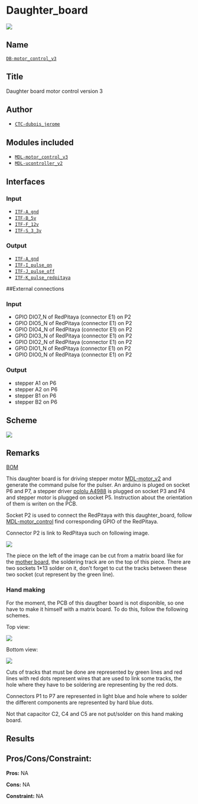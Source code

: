 # Daughter_board
![](./images/pcb.png)

## Name
[`DB-motor_control_v3`]()

## Title
Daughter board motor control version 3

## Author
* [`CTC-dubois_jerome`]()

## Modules included
* [`MDL-motor_control_v3`](../../../modules/hardware/MDL-motor_control/MDL-motor_control_v3/readme.md)
* [`MDL-ucontroller_v2`](../../../modules/hardware/MDL-ucontroler/MDL-ucontroler_v2/readme.md)

## Interfaces
### Input
* [`ITF-A_gnd`]()
* [`ITF-B_5v`]()
* [`ITF-F_12v`]()
* [`ITF-S_3_3v`]()

### Output
* [`ITF-A_gnd`]()
* [`ITF-I_pulse_on`]()
* [`ITF-J_pulse_off`]()
* [`ITF-K_pulse_redpitaya`]()

##External connections
### Input
* GPIO DIO7_N of RedPitaya (connector E1) on P2
* GPIO DIO5_N of RedPitaya (connector E1) on P2
* GPIO DIO4_N of RedPitaya (connector E1) on P2
* GPIO DIO3_N of RedPitaya (connector E1) on P2
* GPIO DIO2_N of RedPitaya (connector E1) on P2
* GPIO DIO1_N of RedPitaya (connector E1) on P2
* GPIO DIO0_N of RedPitaya (connector E1) on P2

### Output
* stepper A1 on P6
* stepper A2 on P6
* stepper B1 on P6
* stepper B2 on P6

## Scheme
![](images/scheme.png)

## Remarks
[BOM](./src/DB-motor_control_v3.csv)

This daughter board is for driving stepper motor [MDL-motor_v2](../../../modules/hardware/MDL-motor/MDL-motor_v2/readme.md) and generate the command pulse for the pulser. An arduino is pluged on socket P6 and P7, a stepper driver [pololu A4988](./doc/pololu_a4988.pdf) is plugged on socket P3 and P4 and stepper motor is plugged on socket P5. Instruction about the orientation of them is writen on the PCB. 

Socket P2 is used to connect the RedPitaya with this daughter_board, follow [MDL-motor_control](../../../modules/hardware/MDL-motor_control/MDL-motor_control_v3/readme.md) find corresponding GPIO of the RedPitaya.

Connector P2 is link to RedPitaya such on following image.

![](images/RPPCB_top_view.png)

The piece on the left of the image can be cut from a matrix board like for the [mother board](../../../modules/hardware/MDL-mother_board/readme.md), the soldering track are on the top of this piece. There are two sockets 1*13 solder on it, don't forget to cut the tracks between these two socket (cut represent by the green line).

### Hand making
For the moment, the PCB of this daugther board is not disponible, so one have to make it himself with a matrix board. To do this, follow the following schemes.

Top view:

![](images/top_view.png)

Bottom view:

![](images/bottom_view.png)

Cuts of tracks that must be done are represented by green lines and red lines with red dots represent wires that are used to link some tracks, the hole where they have to be soldering are representing by the red dots.

Connectors P1 to P7 are represented in light blue and hole where to solder the different components are represented by hard blue dots.

Not that capacitor C2, C4 and C5 are not put/solder on this hand making board. 

## Results

## Pros/Cons/Constraint:

**Pros:** NA

**Cons:** NA

**Constraint:** NA
